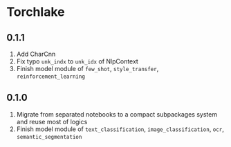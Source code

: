 # Torchlake

## 0.1.1

1. Add CharCnn
2. Fix typo `unk_indx` to `unk_idx` of NlpContext
3. Finish model module of `few_shot`, `style_transfer`, `reinforcement_learning`

## 0.1.0

1. Migrate from separated notebooks to a compact subpackages system and reuse most of logics
2. Finish model module of `text_classification`, `image_classification`, `ocr`, `semantic_segmentation`

